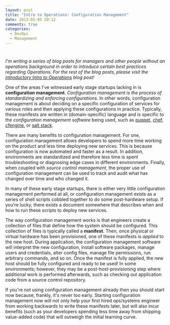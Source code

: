 ```yaml
---
layout: post
title: "Intro to Operations: Configuration Management"
date: 2013-05-05 20:12
comments: true
categories: 
  - DevOps
  - Management
---
```

# 

*I'm writing a series of blog posts for managers and other people
without an operations background in order to introduce certain best
practices regarding Operations. For the rest of the blog posts, please
visit the [introductory Intro to Operations][1] blog post!*

  [1]: http://www.charleshooper.net/blog/into-to-ops-for-startups/

One of the areas I've witnessed early stage startups lacking in is
**configuration management**. *Configuration management is the process of
standardizing and enforcing configurations*. In other words,
configuration management is about deciding on a specific configuration
of services for various roles and then applying these configurations in
practice. Typically, these manifests are written in (domain-specific)
language and is specific to the *configuration management software*
being used, such as [puppet][2], [chef][3], [cfengine][4], or
[salt stack][5].

  [2]: https://puppetlabs.com/
  [3]: http://www.opscode.com/chef/
  [4]: http://cfengine.com/
  [5]: http://saltstack.com/community.html

There are many benefits to configuration management. For one,
configuration management allows developers to spend more time working on
the product and less time deploying new services. This is because
configuration is now automated and faster as a result. In addition,
environments are standardized and therefore less time is spent
troubleshooting or diagnosing edge cases in different environments.
Finally, when coupled with *source control management*, the proper use
of configuration management can be used to track and audit what has
changed over time and who changed it.

In many of these early stage startups, there is either very little
configuration management performed at all, or configuration management
exists as a series of shell scripts cobbled together to do some
post-hardware setup. If you're lucky, there exists a document somewhere
that describes when and how to run these scripts to deploy new services.

The way configuration management works is that engineers create a
collection of files that define how the system should be configured.
This collection of files is typically called a **manifest**. Then, once
physical or virtual hardware has been provisioned, one of these
manifests is *applied* to the new host. During application, the
configuration management software will interpret the new configuration,
install software packages, manage users and credentials, alter config
files, manage file permissions, run arbitrary commands, and so on. Once
the manifest is fully applied, the new host should be fully configured
and ready to be used!  In some environments; however, they may be a
post-host-provisioning step where additional work is performed
afterwards, such as checking out application code from a source control
repository.

If you're not using configuration management already then you should
start now because, frankly, it's never too early. Starting configuration
management now will not only help your first hired ops/systems engineer
from working backwards to write these manifests later, but will also
incur benefits (such as your developers spending less time away from
shipping value-added code) that will outweigh the initial learning
curve.

